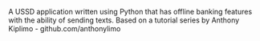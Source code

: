 A USSD application written using Python that has offline banking features with the ability of sending texts. Based on a tutorial series by Anthony Kiplimo - github.com/anthonylimo
